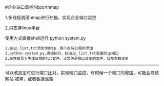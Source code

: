 #企业端口监控Nbportnmap

1.多线程调用nmap进行扫描，实现企业端口监控

2.只支持linux平台


使用方式直接shell运行 python system.py
	
	1.在ip_list.txt添加你的ip，暂不支持ip段的添加
	2.python system.py,直接执行，扫描ip_list.txt里面的ip端口
	3.会在目录下生成日期的txt文件，该文件是端口改变的文件，以及参数改变
----------------------------------------------------------------------------
可以改造定时进行端口比对，实现端口监控，有时候一个端口的增加，可能会导致网站
被黑，或者数据泄露